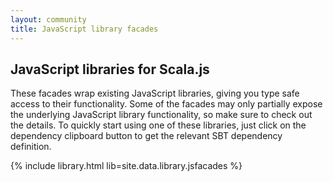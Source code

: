 ```yaml
---
layout: community
title: JavaScript library facades
---
```


## JavaScript libraries for Scala.js

These facades wrap existing JavaScript libraries, giving you type safe access to their functionality. Some of the
facades may only partially expose the underlying JavaScript library functionality, so make sure to check out the
details. To quickly start using one of these libraries, just click on the dependency clipboard button to get the
relevant SBT dependency definition.

{% include library.html lib=site.data.library.jsfacades %}





